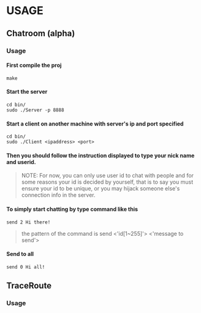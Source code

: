 USAGE
================

## Chatroom (alpha)
### Usage
#### First compile the proj  
    make  
#### Start the server  
    cd bin/  
    sudo ./Server -p 8888  
#### Start a client on another machine with server's ip and port specified  
    cd bin/  
    sudo ./Client <ipaddress> <port>  

#### Then you should follow the instruction displayed to type your nick name and userid.  
> NOTE: For now, you can only use user id to chat with people and for some reasons your id is decided by yourself, that is to say you must ensure your id to be unique, or you may hijack someone else's connection info in the server.   

#### To simply start chatting by type command like this  
    send 2 Hi there!  
> the pattern of the command is send <'id[1~255]'> <'message to send'>  


#### Send to all
    send 0 Hi all!

## TraceRoute
### Usage
